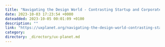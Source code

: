 ```yaml
---
title: "Navigating the Design World - Contrasting Startup and Corporate Landscapes"
date: 2023-10-03 17:23:54 +0000
dateadded: 2023-10-05 00:01:09 +0100
description: ""
link: "https://uxplanet.org/navigating-the-design-world-contrasting-startup-and-corporate-landscapes-b587da523c5a?source=rss----819cc2aaeee0---4"
category:
directory: _directory/ux-planet.md
---
```

